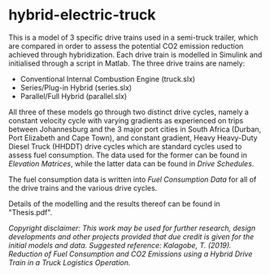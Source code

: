 # hybrid-electric-truck

This is a model of 3 specific drive trains used in a semi-truck trailer, which are compared in order to assess the potential CO2 emission reduction achieved through hybridization. Each drive train is modelled in Simulink and initialised through a script in Matlab. The three drive trains are namely:

- Conventional Internal Combustion Engine (truck.slx)
- Series/Plug-in Hybrid (series.slx)
- Parallel/Full Hybrid (parallel.slx)

All three of these models go through two distinct drive cycles, namely a constant velocity cycle with varying gradients as experienced on trips between Johannesburg and the 3 major port cities in South Africa (Durban, Port Elizabeth and Cape Town), and constant gradient, Heavy Heavy-Duty Diesel Truck (HHDDT) drive cycles which are standard cycles used to assess fuel consumption. The data used for the former can be found in *Elevation Matrices*, while the latter data can be found in *Drive Schedules*. 

The fuel consumption data is written into *Fuel Consumption Data* for all of the drive trains and the various drive cycles. 

Details of the modelling and the results thereof can be found in "Thesis.pdf".

*Copyright disclaimer: This work may be used for further research, design developments and other projects provided that due credit is given for the initial models and data. Suggested reference: Kalagobe, T. (2019). Reduction of Fuel Consumption and CO2 Emissions using a Hybrid Drive Train in a Truck Logistics Operation.*
